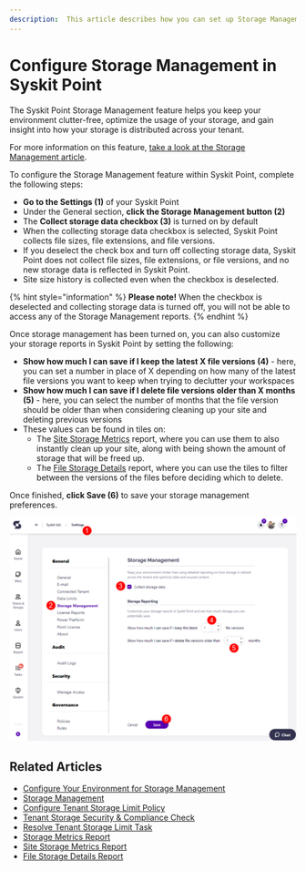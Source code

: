 ```yaml
---
description:  This article describes how you can set up Storage Management in Syskit Point. 
---
```


# Configure Storage Management in Syskit Point

The Syskit Point Storage Management feature helps you keep your environment clutter-free, optimize the usage of your storage, and gain insight into how your storage is distributed across your tenant.

For more information on this feature, [take a look at the Storage Management article](../storage-management/storage-reports.md). 

To configure the Storage Management feature within Syskit Point, complete the following steps:

* **Go to the Settings (1)** of your Syskit Point
* Under the General section, **click the Storage Management button (2)**
*  The **Collect storage data checkbox (3)** is turned on by default
  * When the collecting storage data checkbox is selected, Syskit Point collects file sizes, file extensions, and file versions. 
  * If you deselect the check box and turn off collecting storage data, Syskit Point does not collect file sizes, file extensions, or file versions, and no new storage data is reflected in Syskit Point.
  * Site size history is collected even when the checkbox is deselected. 

{% hint style="information" %}
**Please note!** When the checkbox is deselected and collecting storage data is turned off, you will not be able to access any of the Storage Management reports.
{% endhint %}

Once storage management has been turned on, you can also customize your storage reports in Syskit Point by setting the following:
* **Show how much I can save if I keep the latest X file versions (4)** - here, you can set a number in place of X depending on how many of the latest file versions you want to keep when trying to declutter your workspaces
* **Show how much I can save if I delete file versions older than X months (5)** - here, you can select the number of months that the file version should be older than when considering cleaning up your site and deleting previous versions
* These values can be found in tiles on: 
  * The [Site Storage Metrics](../storage-management/storage-reports.md#site-storage-metrics) report, where you can use them to also instantly clean up your site, along with being shown the amount of storage that will be freed up.
  * The [File Storage Details](../storage-management/storage-reports.md#file-storage-details) report, where you can use the tiles to filter between the versions of the files before deciding which to delete. 

Once finished, **click Save (6)** to save your storage management preferences. 

![Syskit Point - Storage Management Set Up](../.gitbook/assets/configure-storage-management-settings.png)

## Related Articles

* [Configure Your Environment for Storage Management](../configuration/configure-point-for-storage-management.md)
* [Storage Management](../reporting/storage-management/storage-management.md)
* [Configure Tenant Storage Limit Policy](../governance-and-automation/automated-workflows/tenant-storage-admin.md)
* [Tenant Storage Security & Compliance Check](../governance-and-automation/security-compliance-checks/tenant-storage.md)
* [Resolve Tenant Storage Limit Task](../point-collaborators/resolve-governance-tasks/tenant-storage-limit.md)
* [Storage Metrics Report](../storage-management/storage-reports.md)
* [Site Storage Metrics Report](../storage-management/storage-reports.md#site-storage-metrics)
* [File Storage Details Report](../storage-management/storage-reports.md#file-storage-details)
